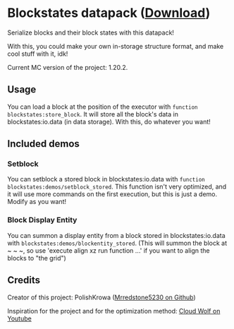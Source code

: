 # Blockstates datapack ([Download](https://github.com/Mrredstone5230/blockstates_datapack/releases/latest))
Serialize blocks and their block states with this datapack! 

With this, you could make your own in-storage structure format, and make cool stuff with it, idk!



Current MC version of the project: 1.20.2.

## Usage
You can load a block at the position of the executor with ```function blockstates:store_block```. 
It will store all the block's data in blockstates:io.data (in data storage).
With this, do whatever you want!

## Included demos

### Setblock
You can setblock a stored block in blockstates:io.data with ```function blockstates:demos/setblock_stored```.
This function isn't very optimized, and it will use more commands on the first execution, but this is just a demo. Modify as you want!

### Block Display Entity
You can summon a display entity from a block stored in blockstates:io.data with ```blockstates:demos/blockentity_stored```.
(This will summon the block at ~ ~ ~, so use 'execute align xz run function ...' if you want to align the blocks to "the grid")

## Credits
Creator of this project: PolishKrowa ([Mrredstone5230 on Github](https://github.com/Mrredstone5230))

Inspiration for the project and for the optimization method: [Cloud Wolf on Youtube](https://www.youtube.com/@Cl0udWolf)
